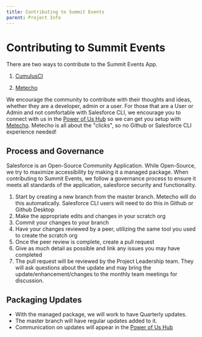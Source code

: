 ```yaml
---
title: Contributing to Summit Events
parent: Project Info
---
```


# Contributing to Summit Events

There are two ways to contribute to the Summit Events App.

1. [CumulusCI](https://github.com/SFDO-Community-Sprints/Summit-Events-App/wiki/Contribute-to-Summit-Events-using-CumulusCI)

2. [Metecho](https://github.com/SFDO-Community-Sprints/Summit-Events-App/wiki/Contribute-to-Summit-Events-with-Metecho) 

We encourage the community to contribute with their thoughts and ideas, whether they are a developer, admin or a user.  For those that are a User or Admin and not comfortable with Salesforce CLI, we encourage you to connect with us in the [Power of Us Hub](https://trailhead.salesforce.com/trailblazer-community/groups/0F94S000000kHi2SAE?tab=discussion&sort=LAST_MODIFIED_DATE_DESC) so we can get you setup with [Metecho](https://github.com/SFDO-Community-Sprints/Summit-Events-App/wiki/Contribute-to-Summit-Events-with-Metecho). Metecho is all about the "clicks", so no Github or Salesforce CLI experience needed!

## Process and Governance

Salesforce is an Open-Source Community Application. While Open-Source, we try to maximize accessibility by making it a managed package.  When contributing to Summit Events, we follow a governance process to ensure it meets all standards of the application, salesforce security and functionality.

1. Start by creating a new branch from the master branch. Metecho will do this automatically. Salesforce CLI users will need to do this in Github or Github Desktop
2. Make the appropriate edits and changes in your scratch org
3. Commit your changes to your branch
4. Have your changes reviewed by a peer, utilizing the same tool you used to create the scratch org
5. Once the peer review is complete, create a pull request
6. Give as much detail as possible and link any issues you may have completed
7. The pull request will be reviewed by the Project Leadership team.  They will ask questions about the update and may bring the update/enhancement/changes to the monthly team meetings for discussion.

## Packaging Updates
* With the managed package, we will work to have Quarterly updates.
* The master branch will have regular updates added to it.
* Communication on updates will appear in the [Power of Us Hub](https://trailhead.salesforce.com/trailblazer-community/groups/0F94S000000kHi2SAE?tab=discussion&sort=LAST_MODIFIED_DATE_DESC)


